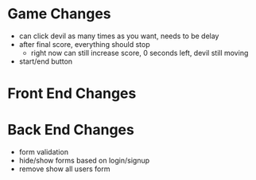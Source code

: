 # Game Changes

- can click devil as many times as you want, needs to be delay
- after final score, everything should stop
  - right now can still increase score, 0 seconds left, devil still moving
- start/end button

# Front End Changes


# Back End Changes
- form validation
- hide/show forms based on login/signup
- remove show all users form
